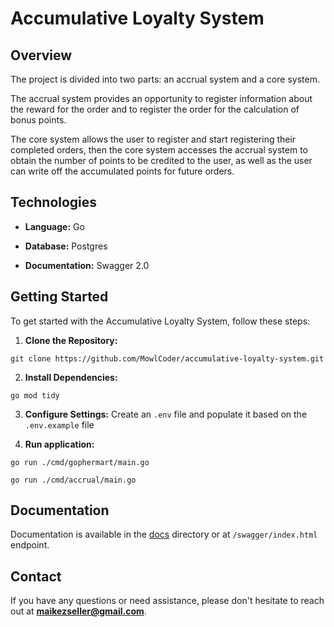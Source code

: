 # Accumulative Loyalty System

## Overview

The project is divided into two parts: an accrual system and a core system.

The accrual system provides an opportunity to register information about the reward for the order and to register the order for the calculation of bonus points.

The core system allows the user to register and start registering their completed orders, then the core system accesses the accrual system to obtain the number of points to be credited to the user, as well as the user can write off the accumulated points for future orders.
## Technologies

- **Language:** Go

- **Database:** Postgres

- **Documentation:** Swagger 2.0

## Getting Started

To get started with the Accumulative Loyalty System, follow these steps:

1. **Clone the Repository:**
```shell
git clone https://github.com/MowlCoder/accumulative-loyalty-system.git
```

2. **Install Dependencies:**
```shell
go mod tidy
```

3. **Configure Settings:** Create an `.env` file and populate it based on the `.env.example` file

4. **Run application:**
```shell
go run ./cmd/gophermart/main.go
```
```shell
go run ./cmd/accrual/main.go
```

## Documentation

Documentation is available in the [docs](/docs) directory or at `/swagger/index.html` endpoint.

## Contact

If you have any questions or need assistance, please don't hesitate to reach out at **maikezseller@gmail.com**.
